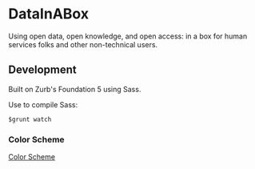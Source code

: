 DataInABox
==========

Using open data, open knowledge, and open access: in a box for human services folks and other non-technical users.

## Development
Built on Zurb's Foundation 5 using Sass. 

Use to compile Sass:

	$grunt watch

### Color Scheme
[Color Scheme](http://colorschemedesigner.com/#0u21Tw0w0w0w0)